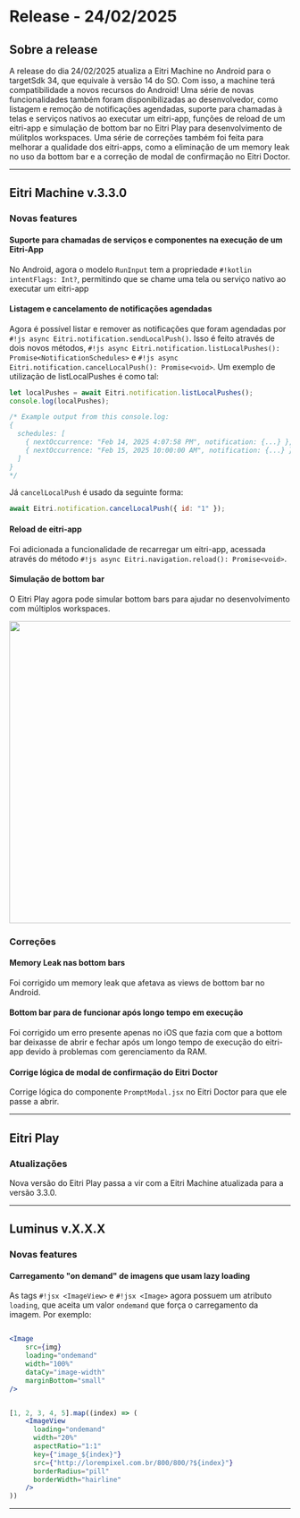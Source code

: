 # Release - 24/02/2025

## Sobre a release

A release do dia 24/02/2025 atualiza a Eitri Machine no Android para o targetSdk 34, que equivale à versão 14 do SO. Com isso, a machine terá compatibilidade a novos recursos do Android!
Uma série de novas funcionalidades também foram disponibilizadas ao desenvolvedor, como listagem e remoção de notificações agendadas, suporte para chamadas à telas e serviços nativos ao executar um eitri-app, funções de reload de um eitri-app e simulação de bottom bar no Eitri Play para desenvolvimento de múlitplos workspaces.
Uma série de correções também foi feita para melhorar a qualidade dos eitri-apps, como a eliminação de um memory leak no uso da bottom bar e a correção de modal de confirmação no Eitri Doctor.

---

## Eitri Machine v.3.3.0

### Novas features

#### Suporte para chamadas de serviços e componentes na execução de um Eitri-App

No Android, agora o modelo `RunInput` tem a propriedade `#!kotlin intentFlags: Int?`, permitindo que se chame uma tela ou serviço nativo ao executar um eitri-app

#### Listagem e cancelamento de notificações agendadas

Agora é possível listar e remover as notificações que foram agendadas por `#!js async Eitri.notification.sendLocalPush()`. Isso é feito através de dois novos métodos, `#!js async Eitri.notification.listLocalPushes(): Promise<NotificationSchedules>` e `#!js async Eitri.notification.cancelLocalPush(): Promise<void>`.
Um exemplo de utilização de listLocalPushes é como tal:

```js
let localPushes = await Eitri.notification.listLocalPushes();
console.log(localPushes);

/* Example output from this console.log:
{
  schedules: [
    { nextOccurrence: "Feb 14, 2025 4:07:58 PM", notification: {...} },
    { nextOccurrence: "Feb 15, 2025 10:00:00 AM", notification: {...} }
  ]
}
*/
```

Já `cancelLocalPush` é usado da seguinte forma:

```js
await Eitri.notification.cancelLocalPush({ id: "1" });
```

#### Reload de eitri-app

Foi adicionada a funcionalidade de recarregar um eitri-app, acessada através do método `#!js async Eitri.navigation.reload(): Promise<void>`.

#### Simulação de bottom bar

O Eitri Play agora pode simular bottom bars para ajudar no desenvolvimento com múltiplos workspaces.

<img style="height: 540px !important; display: block; margin: 0 auto; align-self: center !important;" src="../assets/gifs/bottomBarSim.gif"/>

### Correções

#### Memory Leak nas bottom bars

Foi corrigido um memory leak que afetava as views de bottom bar no Android.

#### Bottom bar para de funcionar após longo tempo em execução

Foi corrigido um erro presente apenas no iOS que fazia com que a bottom bar deixasse de abrir e fechar após um longo tempo de execução do eitri-app devido à problemas com gerenciamento da RAM.

#### Corrige lógica de modal de confirmação do Eitri Doctor

Corrige lógica do componente `PromptModal.jsx` no Eitri Doctor para que ele passe a abrir.

---

## Eitri Play

### Atualizações

Nova versão do Eitri Play passa a vir com a Eitri Machine atualizada para a versão 3.3.0.

---

## Luminus v.X.X.X

### Novas features

#### Carregamento "on demand" de imagens que usam lazy loading

As tags `#!jsx <ImageView>` e `#!jsx <Image>` agora possuem um atributo `loading`, que aceita um valor `ondemand` que força o carregamento da imagem.
Por exemplo:

```jsx

<Image
    src={img}
    loading="ondemand"
    width="100%"
    dataCy="image-width"
    marginBottom="small"
/>

```

```jsx

[1, 2, 3, 4, 5].map((index) => (
    <ImageView
      loading="ondemand"
      width="20%"
      aspectRatio="1:1"
      key={"image_${index}"}
      src={"http://lorempixel.com.br/800/800/?${index}"}
      borderRadius="pill"
      borderWidth="hairline"
	/>
))

```

---
